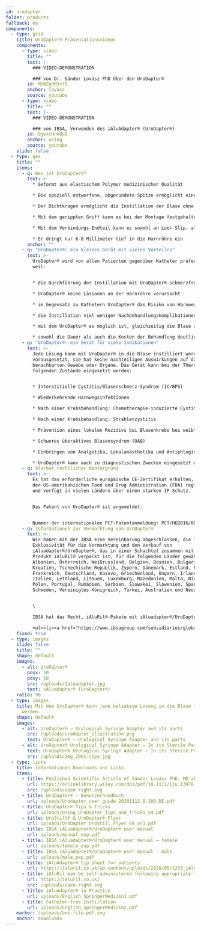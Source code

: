 ```yaml
---
id: urodapter
folder: products
fallback: en
components:
  - type: grid
    title: UroDapter®-Präsentationsvideos
    components:
      - type: video
        title: ""
        text: |-
          ### VIDEO-DEMONSTRATION

          ### von Dr. Sándor Lovász PhD Über den UroDapter®
        id: MONZqHMJv7Q
        anchor: lovasz
        source: youtube
      - type: video
        title: ""
        text: |-
          ### VIDEO-DEMONSTRATION

          ### von IBSA, Verwenden des iAluAdapter® (UroDapter®)
        id: OgwxcHuhQuQ
        anchor: using
        source: youtube
    slide: false
  - type: qas
    title: ""
    items:
      - q: Was ist UroDapter®?
        text: >-
          * Geformt aus elastischem Polymer medizinischer Qualität

          * Die speziell entworfene, abgerundete Spitze ermöglicht einen leichten Zugang zur äußeren Harnröhrenmündung

          * Der Dichtkragen ermöglicht die Instillation der Blase ohne Flüssigkeitsverlust

          * Mit dem gerippten Griff kann es bei der Montage festgehalten werden

          * Mit dem Verbindungs-Endteil kann es sowohl an Luer-Slip- als auch an Luer-Lock-Spritzen angebracht werden

          * Er dringt nur 6-8 Millimeter tief in die Harnröhre ein
        anchor: ""
      - q: "UroDapter®: ein kleines Gerät mit vielen Vorteilen"
        text: >-
          UroDapter® wird von allen Patienten gegenüber Katheter präferiert,
          weil:


          * die Durchführung der Instillation mit UroDapter® schmerzfrei ist

          * UroDapter® keine Läsionen an der Harnröhre verursacht

          * im Gegensatz zu Kathetern UroDapter® das Risiko von Harnwegsinfektionen nicht erhöht

          * die Instillation viel weniger Nachbehandlungskomplikationen verursacht

          * mit dem UroDapter® es möglich ist, gleichzeitig die Blase und die Harnröhre zu behandeln

          * sowohl die Dauer als auch die Kosten der Behandlung deutlich geringer sind.
      - q: "UroDapter®: ein Gerät für viele Indikationen"
        text: >-
          Jede Lösung kann mit UroDapter® in die Blase instilliert werden,
          vorausgesetzt, sie hat keine nachteiligen Auswirkungen auf die
          benachbarten Gewebe oder Organe. Das Gerät kann bei der Therapie der
          folgenden Zustände eingesetzt werden:


          * Interstitielle Cystitis/Blasenschmerz-Syndrom (IC/BPS)

          * Wiederkehrende Harnwegsinfektionen

          * Nach einer Krebsbehandlung: Chemotherapie-induzierte Cystitis

          * Nach einer Krebsbehandlung: Strahlenzystitis

          * Prävention eines lokalen Rezidivs bei Blasenkrebs bei weiblichen Patienten

          * Schweres überaktives Blasensyndrom (OAB)

          * Einbringen von Analgetika, Lokalanästhetika und Antiphlogistika für jede Indikation

          * UroDapter® kann auch zu diagnostischen Zwecken eingesetzt werden - z.B. retrograde Urethrographie, Fistulographie
      - q: Starker rechtlicher Hintergrund
        text: >-
          Es hat das erforderliche europäische CE-Zertifikat erhalten, ist bei
          der US-amerikanischen Food and Drug Administration (FDA) registriert
          und verfügt in vielen Ländern über einen starken IP-Schutz.


          Das Patent von UroDapter® ist angemeldet.


          Nummer der internationalen PCT-Patentanmeldung: PCT/HU2016/00000063
      - q: Informationen zur Vermarktung von UroDapter®
        text: >-
          Wir haben mit der IBSA eine Vereinbarung abgeschlossen, die ihnen die
          Exklusivität für die Vermarktung und den Verkauf von
          iAluadapter®/UroDapter®, das in einer Schachtel zusammen mit ihrem
          Produkt iAluRil® verpackt ist, für die folgenden Länder gewährt:
          Albanien, Österreich, Weißrussland, Belgien, Bosnien, Bulgarien,
          Kroatien, Tschechische Republik, Zypern, Dänemark, Estland, Finnland,
          Frankreich, Deutschland, Kosovo, Griechenland, Ungarn, Irland,
          Italien, Lettland, Litauen, Luxemburg, Mazedonien, Malta, Niederlande,
          Polen, Portugal, Rumänien, Serbien, Slowakei, Slowenien, Spanien,
          Schweden, Vereinigtes Königreich, Türkei, Australien und Neuseeland.


          \

          IBSA hat das Recht, iAluRil®-Pakete mit iAluadapter®/UroDapter® und/oder dem Adapter als eigenständiges Produkt auf nicht-exklusiver Basis in den folgenden Ländern zu liefern:  Ukraine, Russland, Bahrain, Oman, Kuwait, Katar, Saudi-Arabien, Vereinigte Arabische Emirate, Ägypten, Algerien, Jordanien, Palästina, Libanon, Irak, Libyen, Marokko, Tunesien, Israel, Iran, Südkorea, Indonesien, China, Singapur, Taiwan, Turkmenistan, Katar, Malaysia, Kolumbien, Argentinien, Barbados, Bolivien, Brasilien, Chile, Costa Rica, Dominikanische Republik, Ecuador, El Salvador, Guatemala, Honduras, Mexiko, Nicaragua, Panama, Paraguay, Peru, Venezuela, Nigeria, Kenia, Gabun und Ghana.

          <ul><li><a href="https://www.ibsagroup.com/subsidiaries/global-network.html" rel="noopener" target="_blank">IBSA Global Network</a></li></ul>
    fixed: true
  - type: images
    slide: false
    title: ""
    shape: default
    images:
      - alt: UroDapter®
        posx: 50
        posy: 50
        src: /uploads/Ialuadapter.jpg
        text: iAluadapter® (UroDapter®)
    ratio: 90
  - type: images
    title: Mit dem UroDapter® kann jede beliebige Lösung in die Blase instilliert
      werden.
    shape: default
    images:
      - alt: UroDapter® – Urological Syringe Adapter and its parts
        src: /uploads/urodapter_illustration.png
        text: UroDapter® – Urological Syringe Adapter and its parts
      - alt: UroDapter® Urological Syringe Adapter – In its Sterile Packaging
        text: UroDapter® Urological Syringe Adapter – In its Sterile Packaging
        src: /uploads/img_2001-copy.jpg
  - type: links
    title: Informationen Downloads und Links
    items:
      - title: Published Scientific Article of Sándor Lovász PhD, MD about UroDapter
        url: https://onlinelibrary.wiley.com/doi/pdf/10.1111/iju.13976
        src: /uploads/open-right.svg
      - title: UroDapter® – Benutzerhandbuch
        url: uploads/Urodapter_user_guide_20201112_8.180_DE.pdf
      - title: UroDapter® Tips & Tricks
        url: uploads/Using_UroDapter_Tips_and_Tricks_v4.pdf
      - title: UroStill® & UroDapter® Flyer
        url: uploads/UroDapter_UroStill_Flyer_EN_vr3.pdf
      - title: IBSA iAluadapter®/UroDapter® user manual
        url: uploads/manual_exp.pdf
      - title: IBSA iAluadapter®/UroDapter® user manual – female
        url: uploads/female_exp.pdf
      - title: IBSA iAluadapter®/UroDapter® user manual – male
        url: uploads/male_exp.pdf
      - title: iAluAdapter® tip sheet for patients
        url: https://ialuril.co.uk/wp-content/uploads/2020/05/1233_iAluradapterTipSheetPatients_St03.pdf
      - title: iAluRil may be self-administered following appropriate training
        url: https://ialuril.co.uk/
        src: /uploads/open-right.svg
      - title: iAluAdapter® in Practice
        url: uploads/English_SpringerMedizin1.pdf
      - title: Catheter-free Instillation
        url: uploads/English_SpringerMedizin2.pdf
    marker: /uploads/bxs-file-pdf.svg
    anchor: downloads
---
```

